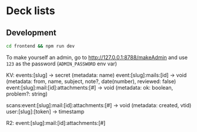 # Deck lists

## Development

```bash
cd frontend && npm run dev
```

To make yourself an admin, go to <http://127.0.0.1:8788/makeAdmin> and use `123` as the password (`ADMIN_PASSWORD` env var)

KV:
events:[slug] -> secret (metadata: name)
event:[slug]:mails:[id] -> void (metadata: from, name, subject, note?, date(number), reviewed: false)
event:[slug]:mail:[id]:attachments:[#] -> void (metadata: ok: boolean, problem?: string)

scans:event:[slug]:mail:[id]:attachments:[#] -> void (metadata: created, vtid)
user:[slug]:[token] -> timestamp

R2:
event:[slug]:mail:[id]:attachments:[#]
